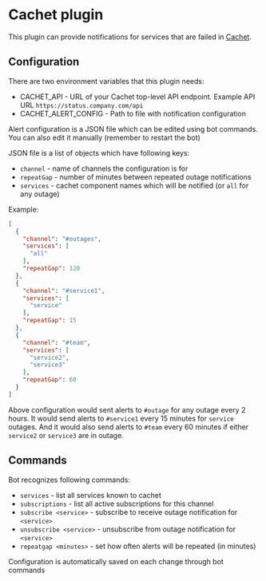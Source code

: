 # Cachet plugin

This plugin can provide notifications for services that are failed in
[Cachet](https://cachethq.io/).

## Configuration

There are two environment variables that this plugin needs:

* CACHET_API - URL of your Cachet top-level API endpoint.
  Example API URL `https://status.company.com/api`
* CACHET_ALERT_CONFIG - Path to file with notification configuration

Alert configuration is a JSON file which can be edited using bot commands. You
can also edit it manually (remember to restart the bot)

JSON file is a list of objects which have following keys:

* `channel` - name of channels the configuration is for
* `repeatGap` - number of minutes between repeated outage notifications
* `services` - cachet component names which will be notified (or `all` for any outage)

Example:

```json
[
  {
    "channel": "#outages",
    "services": [
      "all"
    ],
    "repeatGap": 120
  },
  {
    "channel": "#service1",
    "services": [
      "service"
    ],
    "repeatGap": 15
  },
  {
    "channel": "#team",
    "services": [
      "service2",
      "service3"
    ],
    "repeatGap": 60
  }
]
```

Above configuration would sent alerts to `#outage` for any outage every 2
hours. It would send alerts to `#service1` every 15 minutes for `service`
outages. And it would also send alerts to `#team` every 60 minutes if either
`service2` or `service3` are in outage.

## Commands

Bot recognizes following commands:

* `services` - list all services known to cachet
* `subscriptions` - list all active subscriptions for this channel
* `subscribe <service>` - subscribe to receive outage notification for `<service>`
* `unsubscribe <service>` - unsubscribe from outage notification for `<service>`
* `repeatgap <minutes>` - set how often alerts will be repeated (in minutes)

Configuration is automatically saved on each change through bot commands
